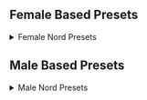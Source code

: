 ## Female Based Presets

<details>

<summary>Female Nord Presets</summary>

|CHM Nord Female|Farlian|Khinara Jade|
|:---:|:---:|:---:|
|[![CHM Nord Female](/assets/presets/FemaleNords/enb2023_4_1_14_59_55_small.png)](/assets/presets/FemaleNords/enb2023_4_1_14_59_55.png)|[![CHM Nord Female](/assets/presets/FemaleNords/enb2023_4_1_15_00_10_small.png)](/assets/presets/FemaleNords/enb2023_4_1_15_00_10.png)|[![CHM Nord Female](/assets/presets/FemaleNords/enb2023_4_1_15_00_42_small.png)](/assets/presets/FemaleNords/enb2023_4_1_15_00_42.png)|
|Kirina|N Aneris|N Mavlis|
|[![CHM Nord Female](/assets/presets/FemaleNords/enb2023_4_1_15_01_10_small.png)](/assets/presets/FemaleNords/enb2023_4_1_15_01_10.png)|[![CHM Nord Female](/assets/presets/FemaleNords/enb2023_4_1_15_01_30_small.png)](/assets/presets/FemaleNords/enb2023_4_1_15_01_30.png)|[![CHM Nord Female](/assets/presets/FemaleNords/enb2023_4_1_15_01_48_small.png)](/assets/presets/FemaleNords/enb2023_4_1_15_01_48.png)|
|N Thenis|NO Caco V3|NO Caco V4|
|[![CHM Nord Female](/assets/presets/FemaleNords/enb2023_4_1_15_02_05_small.png)](/assets/presets/FemaleNords/enb2023_4_1_15_02_05.png)|[![CHM Nord Female](/assets/presets/FemaleNords/enb2023_4_1_15_02_26_small.png)](/assets/presets/FemaleNords/enb2023_4_1_15_02_26.png)|[![CHM Nord Female](/assets/presets/FemaleNords/enb2023_4_1_15_02_48_small.png)](/assets/presets/FemaleNords/enb2023_4_1_15_02_48.png)|
|NO Caco V5|NO Calliope|NO IDM Marie *|
|[![CHM Nord Female](/assets/presets/FemaleNords/enb2023_4_1_15_03_06_small.png)](/assets/presets/FemaleNords/enb2023_4_1_15_03_06.png)|[![CHM Nord Female](/assets/presets/FemaleNords/enb2023_4_1_15_03_25_small.png)](/assets/presets/FemaleNords/enb2023_4_1_15_03_25.png)|[![CHM Nord Female](/assets/presets/FemaleNords/enb2023_4_1_15_04_29_small.png)](/assets/presets/FemaleNords/enb2023_4_1_15_04_29.png)|
|NO IDM Prisonea *|NO Truda|NO F Olivia|
|[![CHM Nord Female](/assets/presets/FemaleNords/enb2023_4_1_15_06_09_small.png)](/assets/presets/FemaleNords/enb2023_4_1_15_06_09.png)|[![CHM Nord Female](/assets/presets/FemaleNords/enb2023_4_1_15_06_33_small.png)](/assets/presets/FemaleNords/enb2023_4_1_15_06_33.png)|[![CHM Nord Female](/assets/presets/FemaleNords/enb2023_4_1_15_07_09_small.png)](/assets/presets/FemaleNords/enb2023_4_1_15_07_09.png)|
|Sswaye's Mom|Suyin|Vrayth's - Nord Female 1|
|[![CHM Nord Female](/assets/presets/FemaleNords/enb2023_4_1_15_07_48_small.png)](/assets/presets/FemaleNords/enb2023_4_1_15_07_48.png)|[![CHM Nord Female](/assets/presets/FemaleNords/enb2023_4_1_15_08_13_small.png)](/assets/presets/FemaleNords/enb2023_4_1_15_08_13.png)|[![CHM Nord Female](/assets/presets/FemaleNords/enb2023_4_1_15_08_42_small.png)](/assets/presets/FemaleNords/enb2023_4_1_15_08_42.png)|
|Vrayth's - Nord Female 2|Vrayth's - Nord Female 3|Zelest|
|[![CHM Nord Female](/assets/presets/FemaleNords/enb2023_4_1_15_09_02_small.png)](/assets/presets/FemaleNords/enb2023_4_1_15_09_02.png)|[![CHM Nord Female](/assets/presets/FemaleNords/enb2023_4_1_15_09_21_small.png)](/assets/presets/FemaleNords/enb2023_4_1_15_09_21.png)|[![CHM Nord Female](/assets/presets/FemaleNords/enb2023_4_1_15_09_52_small.png)](/assets/presets/FemaleNords/enb2023_4_1_15_09_52.png)|

  ** * Marie and Prisonea have head sculpt files that you may need to use in addition to loading their presets.
</details>

## Male Based Presets

<details>

<summary>Male Nord Presets</summary>

PLACEHOLDER

</details>
